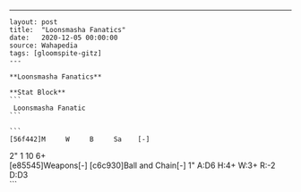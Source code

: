 ---
    layout: post
    title:  "Loonsmasha Fanatics"
    date:   2020-12-05 00:00:00
    source: Wahapedia
    tags: [gloomspite-gitz]
    ---
    
    **Loonsmasha Fanatics**
    
    **Stat Block**
    ```
     Loonsmasha Fanatic
    ```
    
    ```
    [56f442]M     W     B     Sa    [-]
2"    1     10    6+    
[e85545]Weapons[-]
[c6c930]Ball and Chain[-]
1"     A:D6   H:4+   W:3+   R:-2   D:D3  
    ```
    
    
    